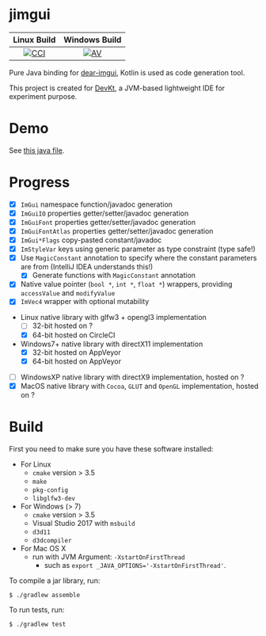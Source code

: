 # jimgui

Linux Build | Windows Build
:----------:|:-------------:
[![CCI][0]][1]|[![AV][2]][3]

  [0]: https://circleci.com/gh/ice1000/jimgui.svg?style=svg
  [1]: https://circleci.com/gh/ice1000/jimgui
  [2]: https://ci.appveyor.com/api/projects/status/le5v5lne7au0lnn2?svg=true
  [3]: https://ci.appveyor.com/project/ice1000/jimgui

Pure Java binding for [dear-imgui](https://github.com/ocornut/imgui), Kotlin is used as code generation tool.

This project is created for [DevKt](https://github.com/ice1000/dev-kt), a JVM-based lightweight IDE for experiment purpose.

# Demo

See [this java file](core/test/org/ice1000/jimgui/tests/Demo.java).

# Progress

+ [X] `ImGui` namespace function/javadoc generation
+ [X] `ImGuiIO` properties getter/setter/javadoc generation
+ [X] `ImGuiFont` properties getter/setter/javadoc generation
+ [X] `ImGuiFontAtlas` properties getter/setter/javadoc generation
+ [X] `ImGui*Flags` copy-pasted constant/javadoc
+ [X] `ImStyleVar` keys using generic parameter as type constraint (type safe!)
+ [X] Use `MagicConstant` annotation to specify where the constant parameters are from (IntelliJ IDEA understands this!)
  + [X] Generate functions with `MagicConstant` annotation
+ [X] Native value pointer (`bool *`, `int *`, `float *`) wrappers, providing `accessValue` and `modifyValue`
+ [X] `ImVec4` wrapper with optional mutability
+ Linux native library with glfw3 + opengl3 implementation
  + [ ] 32-bit hosted on ?
  + [X] 64-bit hosted on CircleCI
+ Windows7+ native library with directX11 implementation
  + [X] 32-bit hosted on AppVeyor
  + [X] 64-bit hosted on AppVeyor
+ [ ] WindowsXP native library with directX9 implementation, hosted on ?
+ [X] MacOS native library with `Cocoa`, `GLUT` and `OpenGL` implementation, hosted on ?

# Build

First you need to make sure you have these software installed:

+ For Linux
    + `cmake` version \> 3.5
    + `make`
    + `pkg-config`
    + `libglfw3-dev`
+ For Windows (\> 7)
    + `cmake` version \> 3.5
    + Visual Studio 2017 with `msbuild`
    + `d3d11`
    + `d3dcompiler`
+ For Mac OS X
	+ run with JVM Argument: `-XstartOnFirstThread`
		+ such as `export _JAVA_OPTIONS='-XstartOnFirstThread'`.

To compile a jar library, run:

```
$ ./gradlew assemble
```

To run tests, run:

```
$ ./gradlew test
```
